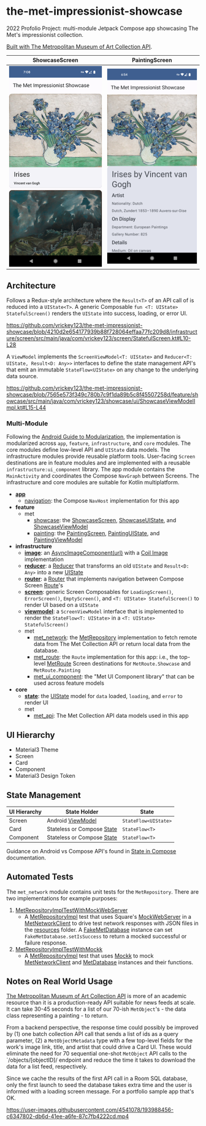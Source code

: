 # the-met-impressionist-showcase
2022 Profolio Project: multi-module Jetpack Compose app showcasing The Met's impressionist collection. 

[Built with The Metropolitan Museum of Art Collection API](https://metmuseum.github.io/).

ShowcaseScreen           |  PaintingScreen
:-------------------------:|:-------------------------:
<img src="https://github.com/vrickey123/the-met-impressionist-showcase/blob/main/docs/showcase-screen.png" width="360">  |  <img src="https://github.com/vrickey123/the-met-impressionist-showcase/blob/main/docs/painting-screen.png" width="360">

## Architecture
Follows a Redux-style architecture where the `Result<T>` of an API call of is reduced into a `UIState<T>`. A generic Composable `fun <T: UIState> StatefulScreen()` renders the `UIState` into success, loading, or error UI.

https://github.com/vrickey123/the-met-impressionist-showcase/blob/4210d2e654177939b88f728064effaa77fc209d8/infrastructure/screen/src/main/java/com/vrickey123/screen/StatefulScreen.kt#L10-L28

A `ViewModel` implements the `ScreenViewModel<T: UIState>` and `Reducer<T: UIState, Result<D: Any>>` interfaces to define the state management API's that emit an immutable `StateFlow<UIState>` on any change to the underlying data source. 

https://github.com/vrickey123/the-met-impressionist-showcase/blob/7565e573f349c780b7c9f1da89b5c8f45507258d/feature/showcase/src/main/java/com/vrickey123/showcase/ui/ShowcaseViewModelImpl.kt#L15-L44

### Multi-Module
Following the [Android Guide to Modularization](https://developer.android.com/topic/modularization), the implementation is modularized across `app`, `feature`, `infrastructure`, and `core` modules. The core modules define low-level API and `UIState` data models. The infrastructure modules provide reusable platform tools. User-facing `Screen` destinations are in feature modules and are implemented with a reusable `infrastructure:ui_component` library. The app module contains the `MainActivity` and coordinates the Compose `NavGraph` between Screens. The infrastructure and core modules are suitable for Kotlin multiplatform.

- **[app](app)**
   - [navigation](app/src/main/java/com/vrickey123/the_met_impressionist_showcase/navigation): the Compose `NavHost` implementation for this app
- **feature**
   - met
      - [showcase](feature/met/showcase): the [ShowcaseScreen](feature/met/showcase/src/main/java/com/vrickey123/showcase/ui/ShowcaseScreen.kt), [ShowcaseUIState](feature/met/showcase/src/main/java/com/vrickey123/showcase/ui/ShowcaseUIState.kt), and [ShowcaseViewModel](feature/met/showcase/src/main/java/com/vrickey123/showcase/ui/ShowcaseViewModel.kt)
      - [painting](feature/met/painting): the [PaintingScreen](feature/met/painting/src/main/java/com/vrickey123/painting/ui/PaintingScreen.kt), [PaintingUIState](feature/met/painting/src/main/java/com/vrickey123/painting/ui/PaintingUIState.kt), and [PaintingViewModel](feature/met/painting/src/main/java/com/vrickey123/painting/ui/PaintingViewModel.kt)
- **infrastructure**
   - **[image](infrastructure/image)**: an [AsyncImageComponent(url)](infrastructure/image/src/main/java/com/vrickey123/image/ui/AsyncImageComponent.kt) with a [Coil Image](https://coil-kt.github.io/coil/) implementation
   - **[reducer](infrastructure/reducer)**: a [Reducer](infrastructure/reducer/src/main/java/com/vrickey123/reducer/Reducer.kt) that transforms an old `UIState` and `Result<D: Any>` into a new [UIState](core/state/src/main/java/com/vrickey123/state/UIState.kt)
   - **[router](infrastructure/router)**: a [Router](infrastructure/router/src/main/java/com/vrickey123/router/Router.kt) that implements navigation between Compose Screen [Route](infrastructure/router/src/main/java/com/vrickey123/router/uri/Route.kt)'s
   - **[screen](infrastructure/screen)**: generic Screen Composables for `LoadingScreen()`, `ErrorScreen()`, `EmptyScreen()`, and `<T: UIState> StatefulScreen()` to render UI based on a `UIState`
   - **[viewmodel](infrastructure/viewmodel)**: a `ScreenViewModel` interface that is implemented to render the `StateFlow<T: UIState>` in a `<T: UIState> StatefulScreen()`
   - met
      - [met_network](infrastructure/met/met_network): the [MetRepository](infrastructure/met/met_network/src/main/java/com/vrickey123/network/MetRepository.kt) implementation to fetch remote data from The Met Collection API or return local data from the database.
      - [met_route](infrastructure/met/met_route): the `Route` implementation for this app: i.e., the top-level [MetRoute](infrastructure/met/met_route/src/main/java/com/vrickey123/met_route/MetRoute.kt) Screen destinations for `MetRoute.Showcase` and `MetRoute.Painting`
      - [met_ui_component](infrastructure/met/met_ui_component): the "Met UI Component library" that can be used across feature models
- **core**
   - **[state](core/state)**: the [UIState](core/state/src/main/java/com/vrickey123/state/UIState.kt) model for `data` loaded, `loading`, and `error` to render UI
   - met
      - [met_api](core/met/met_api): The Met Collection API data models used in this app

## UI Hierarchy
- Material3 Theme
- Screen
- Card
- Component
- Material3 Design Token

## State Management
| UI Hierarchy  | State Holder  | State  |
|---|---|---|
| Screen  | Android [ViewModel](https://developer.android.com/topic/libraries/architecture/viewmodel)  | `StateFlow<UIState>` |
| Card  | Stateless or Compose [State](https://developer.android.com/reference/kotlin/androidx/compose/runtime/State)  | `StateFlow<T>` |
| Component  | Stateless or Compose [State](https://developer.android.com/reference/kotlin/androidx/compose/runtime/State)  | `StateFlow<T>` |

Guidance on Android vs Compose API's found in [State in Compose](https://developer.android.com/jetpack/compose/state) documentation.

## Automated Tests
The `met_network` module contains unit tests for the `MetRepository`. There are two implementations for example purposes:
1. [MetRepositoryImplTestWithMockWebServer](infrastructure/met/met_network/src/test/java/com/vrickey123/network/MetRepositoryTestWithMockWebServer.kt)
   - A [MetRepositoryImpl](infrastructure/met/met_network/src/main/java/com/vrickey123/network/MetRepositoryImpl.kt) test that uses Square's [MockWebServer](https://github.com/square/okhttp/tree/master/mockwebserver) in a [MetNetworkClient](infrastructure/met/met_network/src/main/java/com/vrickey123/network/remote/MetNetworkClient.kt) to drive test network responses with JSON files in the [resources](infrastructure/met/met_network/src/test/resources) folder. A [FakeMetDatabase](infrastructure/met/met_network/src/test/java/com/vrickey123/network/local/FakeMetObjectDao.kt) instance can set `FakeMetDatabase.setIsSuccess` to return a mocked successful or failure response.
2. [MetRepositoryImplTestWithMockk](infrastructure/met/met_network/src/test/java/com/vrickey123/network/MetRepositoryImplTestWithMockk.kt)
   - A [MetRepositoryImpl](infrastructure/met/met_network/src/main/java/com/vrickey123/network/MetRepositoryImpl.kt) test that uses [Mockk](https://mockk.io/) to mock [MetNetworkClient](infrastructure/met/met_network/src/main/java/com/vrickey123/network/remote/MetNetworkClient.kt) and [MetDatabase](infrastructure/met/met_network/src/main/java/com/vrickey123/network/local/MetDatabase.kt) instances and their functions.

## Notes on Real World Usage
[The Metropolitan Museum of Art Collection API](https://metmuseum.github.io/) is more of an academic resource than it is a production-ready API suitable for news feeds at scale. It can take 30-45 seconds for a list of our 70-ish `MetObject`'s - the data class representing a painting - to return. 

From a backend perspective, the response time could possibly be improved by (1) one batch collection API call that sends a list of ids as a query parameter, (2) a `MetObjectMetadata` type with a few top-level fields for the work's image link, title, and artist that could drive a Card UI. These would eliminate the need for 70 sequential one-shot `MetObject` API calls to the `/objects/[objectID]/ endpoint and reduce the time it takes to download the data for a list feed, respectively. 

Since we cache the results of the first API call in a Room SQL database, only the first launch to seed the database takes extra time and the user is informed with a loading screen message. For a portfolio sample app that's OK.

https://user-images.githubusercontent.com/4541078/193988456-c6347802-db6d-41ee-a6fe-87c7fb4222cd.mp4
